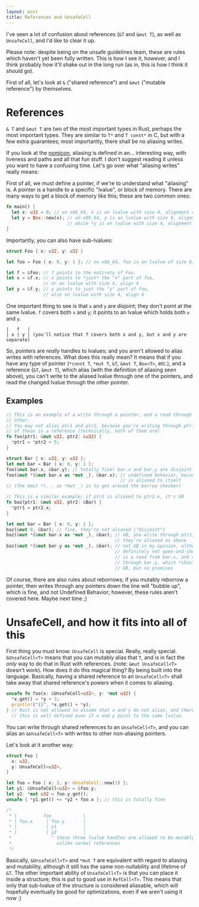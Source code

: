 ```yaml
---
layout: post
title: References and UnsafeCell
---
```


I've seen a lot of confusion about references (`&T` and `&mut T`), as well as
`UnsafeCell`, and I'd like to clear it up.

Please note: despite being on the unsafe guidelines team, these are rules which
haven't yet been fully written. This is how I see it, however, and I think
probably how it'll shake out in the long run (as in, this is how I think it
should go).

First of all, let's look at `&` ("shared reference") and `&mut` ("mutable
reference") by themselves.

# References

`& T` and `&mut T` are two of the most important types in Rust, perhaps the most
important types. They are similar to `T*` and `T const*` in C, but with a few
extra guarantees; most importantly, there shall be no aliasing writes.

If you look at the [nomicon][nomicon-alias], aliasing is defined in an...
interesting way, with liveness and paths and all that fun stuff. I don't suggest
reading it unless you want to have a confusing time. Let's go over what
"aliasing writes" really means:

First of all, we must define a pointer, if we're to understand what "aliasing"
is. A pointer is a handle to a specific "lvalue", or block of memory. There are
many ways to get a block of memory like this; these are two common ones:

```rust
fn main() {
  let x: u32 = 0; // on x86_64, x is an lvalue with size 4, alignment 4
  let y = Box::new(x); // on x86_64, y is an lvalue with size 8, alignment 8
                       // while *y is an lvalue with size 4, alignment 4
}
```

Importantly, you can also have sub-lvalues:

```rust
struct Foo { x: u32, y: u32 }

let foo = Foo { x: 0, y: 1 }; // on x86_64, foo is an lvalue of size 8, align 4

let f = &foo; // f points to the entirety of Foo.
let x = &f.x; // x points to *just* the "x" part of foo,
              // or an lvalue with size 4, align 4
let y = &f.y; // y points to just the "y" part of foo,
              // also an lvalue with size 4, align 4
```

One important thing to see is that `x` and `y` are disjoint; they don't point at
the same lvalue. `f` covers both `x` and `y`; it points to an lvalue which holds
both `x` and `y`.

```
|   f   |
| x | y | (you'll notice that f covers both x and y, but x and y are separate)
```

So, pointers are *really* handles to lvalues; and you aren't allowed to alias
writes with references. What does this really mean?  It means that if you have
any type of pointer (`*const T`, `*mut T`, `&T`, `&mut T`, `Box<T>`, etc.), and
a reference (`&T`, `&mut T`), which alias (with the definition of aliasing seen
above), you can't write to the aliased lvalue through one of the pointers,
and read the changed lvalue through the other pointer.

## Examples

```rust
// This is an example of a write through a pointer, and a read through the
// other.
// You may not alias ptr1 and ptr2, because you're writing through ptr1, and one
// of these is a reference (technically, both of them are)
fn foo(ptr1: &mut u32, ptr2: &u32) {
  *ptr1 = *ptr2 + 5;
}

struct Bar { x: u32, y: u32 };
let mut bar = Bar { x: 0, y: 1 };
foo(&mut bar.x, &bar.y); // totally fine! bar.x and bar.y are disjoint lvalues
foo(&mut *(&mut bar.x as *mut _), &bar.x); // undefined behavior, because bar.x
                                           // is aliased to itself
// (the &mut *(... as *mut _) is to get around the borrow checker)

// This is a similar example; if ptr1 is aliased to ptr2.x, it's UB
fn baz(ptr1: &mut u32, ptr2: &Bar) {
  *ptr1 = ptr2.x;
}

let mut bar = Bar { x: 0, y: 1 };
baz(&mut 0, &bar); // fine, they're not aliased ("disjoint")
baz(&mut *(&mut bar.x as *mut _), &bar); // UB, you write through ptr1, and 
                                         // they're aliased as above
baz(&mut *(&mut bar.y as *mut _), &bar); // not UB in my opinion, although 
                                         // definitely not open-and-shut. this
                                         // is a read from bar.x, and a write
                                         // through bar.y, which *shouldn't* be
                                         // UB, but no promises
```

Of course, there are also rules about reborrows; if you mutably reborrow a
pointer, then writes through any pointers down the line will "bubble up", which
is fine, and not Undefined Behavior; however, these rules aren't covered here.
Maybe next time ;)

# UnsafeCell, and how it fits into all of this

First thing you must know: `UnsafeCell` is special. Really, really special.
`&UnsafeCell<T>` means that you can mutably alias that `T`, and is in fact the
*only* way to do that in Rust with references. (note: `&mut UnsafeCell<T>`
doesn't work). How does it do this magical thing? By being built into the
language.  Basically, having a shared reference to an `UnsafeCell<T>` shall take
away that shared reference's powers when it comes to aliasing.

```rust
unsafe fn foo(x: &UnsafeCell<u32>, y: *mut u32) {
  *x.get() = *y + 3;
  println!("{}", *x.get() + *y);
} // Rust is not allowed to assume that x and y do not alias, and therefore,
  // this is well defined even if x and y point to the same lvalue.
```

You can write through shared references to an `UnsafeCell<T>`, and you can alias
an `&UnsafeCell<T>` with writes to other non-aliasing pointers.

Let's look at it another way:

```rust
struct Foo {
  x: u32,
  y: UnsafeCell<u32>,
}

let foo = Foo { x: 3, y: UnsafeCell::new(1) };
let y1: &UnsafeCell<u32> = &foo.y;
let y2: *mut u32 = foo.y.get();
unsafe { *y1.get() += *y2 + foo.x }; // this is totally fine

/*
 * |          foo            |
 * | foo.x     | foo.y       |
 * |           | y1          |
 * |           | y2          |
 *               ^ these three lvalue handles are allowed to be mutably aliased
 *                 unlike normal references
 */
```

Basically, `&UnsafeCell<T>` and `*mut T` are equivalent with regard to aliasing
and mutability, although it still has the same non-nullability and lifetime of
`&T`. The other important ability of `UnsafeCell<T>` is that you can place it
inside a structure; this is put to good use in `RefCell<T>`. This means that
only that sub-lvalue of the structure is considered aliasable, which will
hopefully eventually be good for optimizations, even if we aren't using it now
:)


[nomicon-alias]: https://doc.rust-lang.org/nomicon/references.html
